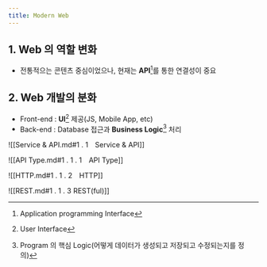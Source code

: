 ```yaml
---
title: Modern Web
---
```


## 1. Web 의 역할 변화
  - 전통적으는 콘텐츠 중심이었으나, 현재는 **API**[^API]를 통한 연결성이 중요

## 2. Web 개발의 분화
  - Front-end : **UI**[^UI] 제공(JS, Mobile App, etc)
  - Back-end : Database 접근과 **Business Logic**[^3] 처리

![[Service & API.md#1 . 1 Service & API]]

![[API Type.md#1 . 1 . 1 API Type]]

![[HTTP.md#1 . 1 . 2 HTTP]]

![[REST.md#1 . 1 . 3 REST(ful)]]

[^API]: Application programming Interface
[^UI]: User Interface
[^3]: Program 의 핵심 Logic(어떻게 데이터가 생성되고 저장되고 수정되는지를 정의)
